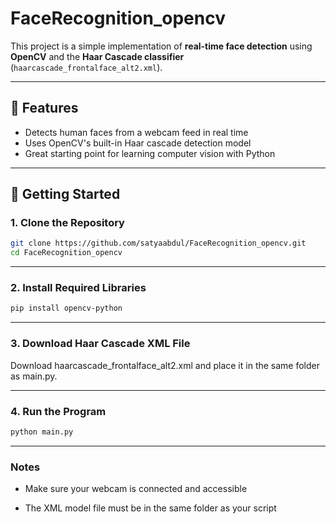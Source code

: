 # FaceRecognition_opencv

This project is a simple implementation of **real-time face detection** using **OpenCV** and the **Haar Cascade classifier** (`haarcascade_frontalface_alt2.xml`).

---

## 📌 Features

- Detects human faces from a webcam feed in real time
- Uses OpenCV's built-in Haar cascade detection model
- Great starting point for learning computer vision with Python

---

## 🚀 Getting Started

### 1. Clone the Repository

```bash
git clone https://github.com/satyaabdul/FaceRecognition_opencv.git
cd FaceRecognition_opencv
```

---

### 2. Install Required Libraries

```bash
pip install opencv-python
```
---

### 3. Download Haar Cascade XML File

Download haarcascade_frontalface_alt2.xml and place it in the same folder as main.py.

---

### 4. Run the Program

```bash
python main.py
```

---

### Notes
- Make sure your webcam is connected and accessible

- The XML model file must be in the same folder as your script
